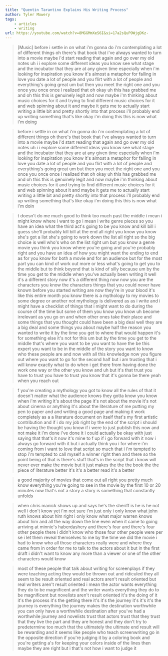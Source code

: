 ```yaml
---
title: "Quentin Tarantino Explains His Writing Process"
author: Tyler Mowery
tags: 
    - articles  
    - writing
url: https://youtube.com/watch?v=8MGGMmXeS6I&si=17a2sQuPOWjgDKz-
---
```


> [Music] before i settle in on what i'm gonna do i'm contemplating a lot of different things oh there's that book that i've always wanted to turn into a movie maybe i'd start reading that again and go over my old notes uh i i explore some different ideas you know see what stage and the incubator that they
>  are at any given time especially when i'm looking for inspiration you know it's almost a metaphor for falling in love you date a lot of people and you flirt with a lot of people and everything's going great um but then you meet the right one and you once you once once i realized that oh okay uh this has grabbed me and oh this this is genuinely legit and now maybe i'm thinking about music choices for it and trying to find different music choices for it and web spinning about it and maybe it gets me to actually start
>  writing a little bit and pretty shortly into that process i'll probably end up writing something that's like okay i'm doing this this is now what i'm doing


> before i settle in on what i'm gonna do i'm contemplating a lot of different things oh there's that book that i've always wanted to turn into a movie maybe i'd start reading that again and go over my old notes uh i i explore some different ideas you know see what stage and the incubator that they
>  are at any given time especially when i'm looking for inspiration you know it's almost a metaphor for falling in love you date a lot of people and you flirt with a lot of people and everything's going great um but then you meet the right one and you once you once once i realized that oh okay uh this has grabbed me and oh this this is genuinely legit and now maybe i'm thinking about music choices for it and trying to find different music choices for it and web spinning about it and maybe it gets me to actually start
>  writing a little bit and pretty shortly into that process i'll probably end up writing something that's like okay i'm doing this this is now what i'm doin


> t doesn't do me much good to think too much past the middle i mean i might know where i want to go i mean i write genre pieces so you have an idea what the third act's going to be you know and kill bill i guess she'll probably kill bill at the end all right you know you know she's got a
>  list she's going to work down the list all right so the big choice is well who's who on the list right um but you know a genre movie you think you know where you're going and you're probably right and you have an idea of how you might want the ending to end as for you know for both a movie and for an audience but for the most part you can kind of work out more or less what's going to get you to the middle but to think beyond that is kind of silly because um by the time you get to the middle when you've actually been
>  writing it well it's a different story now it's a different thing now now you are the characters you know the characters things that you could never have known before you started writing are now they're in your blood it's like this entire month you know there is a mythology to my movies to some degree or another not mythology is delivered as as i write and i might have a checklist of things that i might want to do during the course of the time but some of them you know you know uh become irrelevant
>  as you go on and when other ones take their place and some things that you thought could have been a big deal well they are a big deal and some things you about maybe half the reason you wanted to write it by the time you get to where that would happen it's for something else it's not for this um but by the time you get to the middle that's where you want to be you want to have the be this expert you want to be in the middle of the story you want to know who these people are and now with all this knowledge now you figure out where you want to go for the second half but i am trusting that
>  i will know exactly what to do when i get there from having done the work one way or the other you know and uh but it's that trust you have to trust you have to trust you know that it's gonna be there yeah when you reach out


> f you're creating a mythology you got to know all the rules of that it doesn't matter what the audience knows they gotta know you know when i'm writing it's about the page it's not about the movie it's not about cinema or anything it's about the literature
>  of me putting my pen to paper and and writing a good page and making it work completely as a a literature document on itself that's my first artistic contribution and if i do my job right by the end of the script i should be having the thought you know if i were to just publish this now and not make it i'm done i've done it i could actually be okay with just saying that that's it now it's mine to f up if i go forward with it now i always go forward with it
>  but i actually think you i for where i'm coming from i want to love that script so much that i i'm tempted to stop i'm tempted to call myself a winner right then and there so the point being of that is there's stuff that's in the script that i know will never ever make the movie but it just makes the the the book the the piece of literature better it's it's a better read it's a better


> a good majority of movies that come out all right you pretty much know everything you're going to see in the movie by the first 10 or 20 minutes now that's not a story a story is something that constantly unfolds


> when chris manick shows up and says he's the sheriff
>  is he is he not well i don't know yet i'm not sure i'm just only i only know what john ruth knows about him right i only know what major warren knows about him and all the way down the line even when it came to going arriving at minnie's haberdashery and there's four and there's four other people there i didn't know who those four other people were per se i let them reveal themselves to me by the time we did the movie i had to know who all those characters really were and where they came from in order for me to talk to the actors about it but in the first draft i didn't want to know any more than a
>  viewer or one of the other characters would know


> most of these people that talk about writing for screenplays if they were teaching acting they would be thrown out and ridiculed they all seem to be result oriented and real actors aren't result oriented but real writers aren't result oriented
>  i mean the actor wants everything they do to be magnificent and the writer wants everything they do to be magnificent but novelists aren't result oriented it's the doing of it it's the process it's the getting there it's it's the journey it's it's it's the journey is everything the journey makes the destination worthwhile you can only have a worthwhile destination after
>  you've had a worthwhile journey and novelists trust that actors trust that they trust that they live the part and they are honest and they don't try to predetermine too much that the ultimately the ultimate end result will be rewarding and it seems like people who teach
>  screenwriting go in the opposite direction if you're judging it by a coloring book and you're getting a's for keeping your colors inside of the lines then maybe they are right but i that's not how i want to judge it



